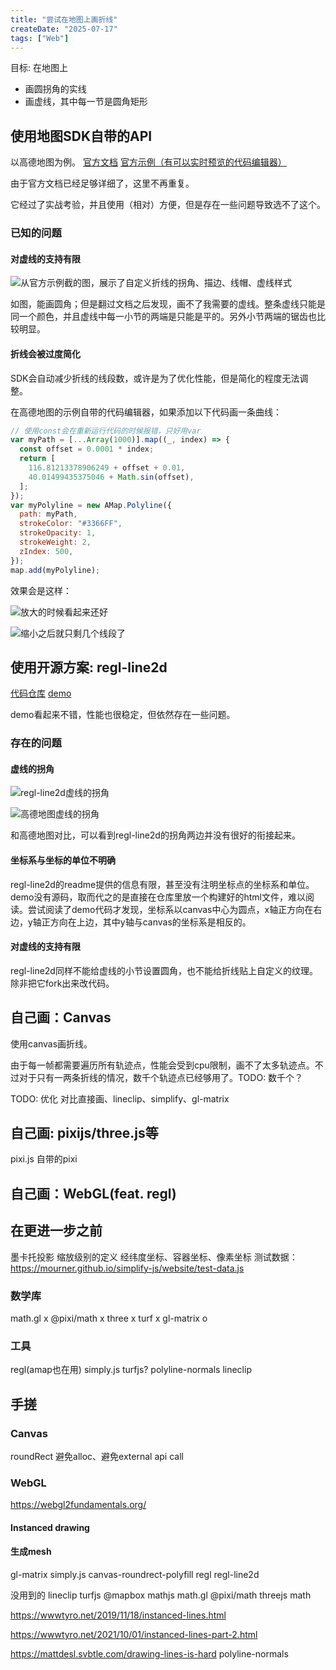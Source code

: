 ```yaml
---
title: "尝试在地图上画折线"
createDate: "2025-07-17"
tags: ["Web"]
---
```


目标: 在地图上

- 画圆拐角的实线
- 画虚线，其中每一节是圆角矩形

## 使用地图SDK自带的API

以高德地图为例。
[官方文档](https://lbs.amap.com/api/javascript-api-v2/documentation#polyline)
[官方示例（有可以实时预览的代码编辑器）](https://lbs.amap.com/demo/javascript-api-v2/example/overlayers/polyline-draw)

由于官方文档已经足够详细了，这里不再重复。

它经过了实战考验，并且使用（相对）方便，但是存在一些问题导致选不了这个。

### 已知的问题

#### 对虚线的支持有限

![从官方示例截的图，展示了自定义折线的拐角、描边、线帽、虚线样式](./amap_polyline.png)

如图，能画圆角；但是翻过文档之后发现，画不了我需要的虚线。整条虚线只能是同一个颜色，并且虚线中每一小节的两端是只能是平的。另外小节两端的锯齿也比较明显。

#### 折线会被过度简化

SDK会自动减少折线的线段数，或许是为了优化性能，但是简化的程度无法调整。

在高德地图的示例自带的代码编辑器，如果添加以下代码画一条曲线：

```js
// 使用const会在重新运行代码的时候报错，只好用var
var myPath = [...Array(1000)].map((_, index) => {
  const offset = 0.0001 * index;
  return [
    116.81213378906249 + offset + 0.01,
    40.01499435375046 + Math.sin(offset),
  ];
});
var myPolyline = new AMap.Polyline({
  path: myPath,
  strokeColor: "#3366FF",
  strokeOpacity: 1,
  strokeWeight: 2,
  zIndex: 500,
});
map.add(myPolyline);
```

效果会是这样：

![放大的时候看起来还好](./amap_sin_close.png)

![缩小之后就只剩几个线段了](./amap_sin_far.png)

## 使用开源方案: regl-line2d

[代码仓库](https://github.com/gl-vis/regl-line2d) [demo](https://gl-vis.github.io/regl-line2d/)

demo看起来不错，性能也很稳定，但依然存在一些问题。

### 存在的问题

#### 虚线的拐角

![regl-line2d虚线的拐角](./regl-line2d.gif)

![高德地图虚线的拐角](./amap_join.gif)

和高德地图对比，可以看到regl-line2d的拐角两边并没有很好的衔接起来。

#### 坐标系与坐标的单位不明确

regl-line2d的readme提供的信息有限，甚至没有注明坐标点的坐标系和单位。demo没有源码，取而代之的是直接在仓库里放一个构建好的html文件，难以阅读。尝试阅读了demo代码才发现，坐标系以canvas中心为圆点，x轴正方向在右边，y轴正方向在上边，其中y轴与canvas的坐标系是相反的。

#### 对虚线的支持有限

regl-line2d同样不能给虚线的小节设置圆角，也不能给折线贴上自定义的纹理。除非把它fork出来改代码。

<!-- [墨卡托投影（维基百科）](https://en.wikipedia.org/wiki/Mercator_projection)

![从维基拿的图](./Mercator_Projection_Square.JPG)

这里引用一下[高德地图文档里的名词解释](https://lbs.amap.com/api/javascript-api-v2/guide/abc/components)

> 地图级别 ZoomLevel
>
> 级别与地图的比例尺成正比，每增大一级，地图的比例尺也增大一倍，地图显示的越详细。Web地图的最小级别通常为3级，最大级别各家略有不同，高德地图 JS API 目前最大级别为 20 级。
>
> 经纬度 LngLat
>
> 坐标通常指经纬度坐标，高德地图的坐标范围大致为：东西经 180 度（`[-180, 180]`，西半球为负，东半球为正），南北纬 85 度（`[-85, 85]`，北半球为正，南半球为负）。
>
> 地图平面像素坐标 Plane Coordinates
> 地图平面像素坐标指投影为平面之后的地图上的平面像素坐标，高德地图使用的Web墨卡托投影，在 3 级时，平面坐标范围为横纵`[0, 256*2^3]`像素，每级别扩大一倍，即第 n 级的平面坐标范围为 `[0, -256*2^n]`像素。

为了在单独的canvas上绘图，需要把经纬度转换成像素坐标。
高德地图SDK提供了AMap.Map.lngLatToContainer方法，可以直接把经纬度转换成相对与地图容器左上角的像素坐标，但是
 -->

## 自己画：Canvas

使用canvas画折线。

由于每一帧都需要遍历所有轨迹点，性能会受到cpu限制，画不了太多轨迹点。不过对于只有一两条折线的情况，数千个轨迹点已经够用了。TODO: 数千个？



TODO: 优化
对比直接画、lineclip、simplify、gl-matrix

## 自己画: pixijs/three.js等

pixi.js 自带的pixi

## 自己画：WebGL(feat. regl)

## 在更进一步之前

墨卡托投影
缩放级别的定义
经纬度坐标、容器坐标、像素坐标
测试数据：https://mourner.github.io/simplify-js/website/test-data.js

### 数学库

math.gl x
@pixi/math x
three x
turf x
gl-matrix o

### 工具

regl(amap也在用)
simply.js
turfjs?
polyline-normals
lineclip

## 手搓

### Canvas

roundRect
避免alloc、避免external api call

### WebGL

https://webgl2fundamentals.org/

#### Instanced drawing

#### 生成mesh

gl-matrix
simply.js
canvas-roundrect-polyfill
regl
regl-line2d

没用到的
lineclip
turfjs
@mapbox
mathjs
math.gl
@pixi/math
threejs math

https://wwwtyro.net/2019/11/18/instanced-lines.html

https://wwwtyro.net/2021/10/01/instanced-lines-part-2.html

https://mattdesl.svbtle.com/drawing-lines-is-hard
polyline-normals
